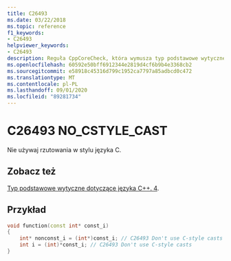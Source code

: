 ```yaml
---
title: C26493
ms.date: 03/22/2018
ms.topic: reference
f1_keywords:
- C26493
helpviewer_keywords:
- C26493
description: Reguła CppCoreCheck, która wymusza typ podstawowe wytyczne dotyczące języka C++. 4
ms.openlocfilehash: 60592e50bff6912344e2819d4cf6b9b4e3368cb2
ms.sourcegitcommit: e58918c45316d799c1952ca7797a85adbcd0c472
ms.translationtype: MT
ms.contentlocale: pl-PL
ms.lasthandoff: 09/01/2020
ms.locfileid: "89281734"
---
```

# <a name="c26493-no_cstyle_cast"></a>C26493 NO_CSTYLE_CAST

Nie używaj rzutowania w stylu języka C. 

## <a name="see-also"></a>Zobacz też
[Typ podstawowe wytyczne dotyczące języka C++. 4](https://github.com/isocpp/CppCoreGuidelines/blob/master/CppCoreGuidelines.md#SS-type).

## <a name="example"></a>Przykład
```cpp
void function(const int* const_i)
{
    int* nonconst_i = (int*)const_i; // C26493 Don't use C-style casts
    int i = (int)*const_i; // C26493 Don't use C-style casts
}
```
